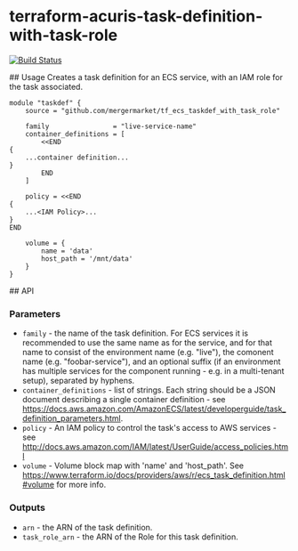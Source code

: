 # terraform-acuris-task-definition-with-task-role

[![Build Status](https://travis-ci.com/mergermarket/terraform-acuris-task-definition-with-task-role.svg?branch=master)](https://travis-ci.com/mergermarket/terraform-acuris-task-definition-with-task-role)

## Usage
Creates a task definition for an ECS service, with an IAM role for the task associated.

```hcl
module "taskdef" {
    source = "github.com/mergermarket/tf_ecs_taskdef_with_task_role"

    family                = "live-service-name"
    container_definitions = [
        <<END
{
    ...container definition...
}
        END
    ]

    policy = <<END
{
    ...<IAM Policy>...
}
END

    volume = {
        name = 'data'
        host_path = '/mnt/data'
    }
}
```

## API

### Parameters

* `family` - the name of the task definition. For ECS services it is recommended to use the same name as for the service, and for that name to consist of the environment name (e.g. "live"), the comonent name (e.g. "foobar-service"), and an optional suffix (if an environment has multiple services for the component running - e.g. in a multi-tenant setup), separated by hyphens.
* `container_definitions` - list of strings. Each string should be a JSON document describing a single container definition - see https://docs.aws.amazon.com/AmazonECS/latest/developerguide/task_definition_parameters.html.
* `policy` - An IAM policy to control the task's access to AWS services - see http://docs.aws.amazon.com/IAM/latest/UserGuide/access_policies.html
* `volume` - Volume block map with 'name' and 'host_path'. See https://www.terraform.io/docs/providers/aws/r/ecs_task_definition.html#volume for more info.

### Outputs

* `arn` - the ARN of the task definition.
* `task_role_arn` - the ARN of the Role for this task definition.

